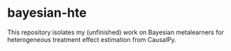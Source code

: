 # bayesian-hte

This repository isolates my (unfinished) work on Bayesian metalearners for heterogeneous treatment effect estimation from CausalPy.